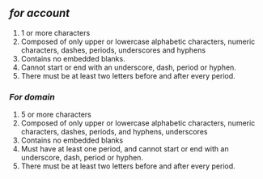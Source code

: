 ## ***for account***

1) 1 or more characters
2) Composed of only upper or lowercase alphabetic characters, numeric characters, dashes, periods, underscores and hyphens
3) Contains no embedded blanks.
4) Cannot start or end with an underscore, dash, period or hyphen.
5) There must be at least two letters before and after every period.

### ***For domain***
1) 5 or more characters
2) Composed of only upper or lowercase alphabetic characters, numeric characters, dashes, periods, and hyphens, underscores
3) Contains no embedded blanks
4) Must have at least one period, and cannot start or end with an underscore, dash, period or hyphen.
5) There must be at least two letters before and after every period.
